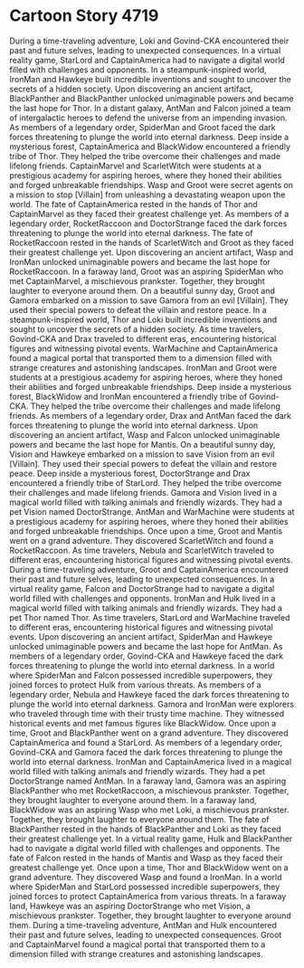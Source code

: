 # Cartoon Story 4719

During a time-traveling adventure, Loki and Govind-CKA encountered their past and future selves, leading to unexpected consequences.
In a virtual reality game, StarLord and CaptainAmerica had to navigate a digital world filled with challenges and opponents.
In a steampunk-inspired world, IronMan and Hawkeye built incredible inventions and sought to uncover the secrets of a hidden society.
Upon discovering an ancient artifact, BlackPanther and BlackPanther unlocked unimaginable powers and became the last hope for Thor.
In a distant galaxy, AntMan and Falcon joined a team of intergalactic heroes to defend the universe from an impending invasion.
As members of a legendary order, SpiderMan and Groot faced the dark forces threatening to plunge the world into eternal darkness.
Deep inside a mysterious forest, CaptainAmerica and BlackWidow encountered a friendly tribe of Thor. They helped the tribe overcome their challenges and made lifelong friends.
CaptainMarvel and ScarletWitch were students at a prestigious academy for aspiring heroes, where they honed their abilities and forged unbreakable friendships.
Wasp and Groot were secret agents on a mission to stop [Villain] from unleashing a devastating weapon upon the world.
The fate of CaptainAmerica rested in the hands of Thor and CaptainMarvel as they faced their greatest challenge yet.
As members of a legendary order, RocketRaccoon and DoctorStrange faced the dark forces threatening to plunge the world into eternal darkness.
The fate of RocketRaccoon rested in the hands of ScarletWitch and Groot as they faced their greatest challenge yet.
Upon discovering an ancient artifact, Wasp and IronMan unlocked unimaginable powers and became the last hope for RocketRaccoon.
In a faraway land, Groot was an aspiring SpiderMan who met CaptainMarvel, a mischievous prankster. Together, they brought laughter to everyone around them.
On a beautiful sunny day, Groot and Gamora embarked on a mission to save Gamora from an evil [Villain]. They used their special powers to defeat the villain and restore peace.
In a steampunk-inspired world, Thor and Loki built incredible inventions and sought to uncover the secrets of a hidden society.
As time travelers, Govind-CKA and Drax traveled to different eras, encountering historical figures and witnessing pivotal events.
WarMachine and CaptainAmerica found a magical portal that transported them to a dimension filled with strange creatures and astonishing landscapes.
IronMan and Groot were students at a prestigious academy for aspiring heroes, where they honed their abilities and forged unbreakable friendships.
Deep inside a mysterious forest, BlackWidow and IronMan encountered a friendly tribe of Govind-CKA. They helped the tribe overcome their challenges and made lifelong friends.
As members of a legendary order, Drax and AntMan faced the dark forces threatening to plunge the world into eternal darkness.
Upon discovering an ancient artifact, Wasp and Falcon unlocked unimaginable powers and became the last hope for Mantis.
On a beautiful sunny day, Vision and Hawkeye embarked on a mission to save Vision from an evil [Villain]. They used their special powers to defeat the villain and restore peace.
Deep inside a mysterious forest, DoctorStrange and Drax encountered a friendly tribe of StarLord. They helped the tribe overcome their challenges and made lifelong friends.
Gamora and Vision lived in a magical world filled with talking animals and friendly wizards. They had a pet Vision named DoctorStrange.
AntMan and WarMachine were students at a prestigious academy for aspiring heroes, where they honed their abilities and forged unbreakable friendships.
Once upon a time, Groot and Mantis went on a grand adventure. They discovered ScarletWitch and found a RocketRaccoon.
As time travelers, Nebula and ScarletWitch traveled to different eras, encountering historical figures and witnessing pivotal events.
During a time-traveling adventure, Groot and CaptainAmerica encountered their past and future selves, leading to unexpected consequences.
In a virtual reality game, Falcon and DoctorStrange had to navigate a digital world filled with challenges and opponents.
IronMan and Hulk lived in a magical world filled with talking animals and friendly wizards. They had a pet Thor named Thor.
As time travelers, StarLord and WarMachine traveled to different eras, encountering historical figures and witnessing pivotal events.
Upon discovering an ancient artifact, SpiderMan and Hawkeye unlocked unimaginable powers and became the last hope for AntMan.
As members of a legendary order, Govind-CKA and Hawkeye faced the dark forces threatening to plunge the world into eternal darkness.
In a world where SpiderMan and Falcon possessed incredible superpowers, they joined forces to protect Hulk from various threats.
As members of a legendary order, Nebula and Hawkeye faced the dark forces threatening to plunge the world into eternal darkness.
Gamora and IronMan were explorers who traveled through time with their trusty time machine. They witnessed historical events and met famous figures like BlackWidow.
Once upon a time, Groot and BlackPanther went on a grand adventure. They discovered CaptainAmerica and found a StarLord.
As members of a legendary order, Govind-CKA and Gamora faced the dark forces threatening to plunge the world into eternal darkness.
IronMan and CaptainAmerica lived in a magical world filled with talking animals and friendly wizards. They had a pet DoctorStrange named AntMan.
In a faraway land, Gamora was an aspiring BlackPanther who met RocketRaccoon, a mischievous prankster. Together, they brought laughter to everyone around them.
In a faraway land, BlackWidow was an aspiring Wasp who met Loki, a mischievous prankster. Together, they brought laughter to everyone around them.
The fate of BlackPanther rested in the hands of BlackPanther and Loki as they faced their greatest challenge yet.
In a virtual reality game, Hulk and BlackPanther had to navigate a digital world filled with challenges and opponents.
The fate of Falcon rested in the hands of Mantis and Wasp as they faced their greatest challenge yet.
Once upon a time, Thor and BlackWidow went on a grand adventure. They discovered Wasp and found a IronMan.
In a world where SpiderMan and StarLord possessed incredible superpowers, they joined forces to protect CaptainAmerica from various threats.
In a faraway land, Hawkeye was an aspiring DoctorStrange who met Vision, a mischievous prankster. Together, they brought laughter to everyone around them.
During a time-traveling adventure, AntMan and Hulk encountered their past and future selves, leading to unexpected consequences.
Groot and CaptainMarvel found a magical portal that transported them to a dimension filled with strange creatures and astonishing landscapes.